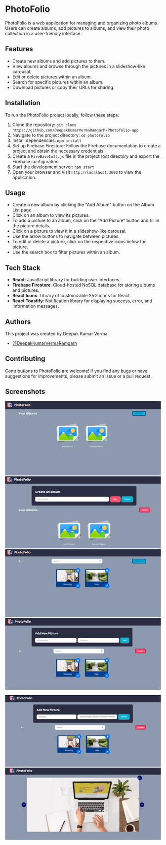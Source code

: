 
# PhotoFolio

PhotoFolio is a web application for managing and organizing photo albums. Users can create albums, add pictures to albums, and view their photo collection in a user-friendly interface.




## Features

- Create new albums and add pictures to them.
- View albums and browse through the pictures in a slideshow-like carousal.
- Edit or delete pictures within an album.
- Search for specific pictures within an album.
- Download pictures or copy their URLs for sharing.

## Installation

To run the PhotoFolio project locally, follow these steps:

1. Clone the repository: `git clone https://github.com/DeepakKumarVermaRamgarh/Photofolio-app`
2. Navigate to the project directory: `cd photofolio`
3. Install dependencies: `npm install`
4. Set up Firebase Firestore: Follow the Firebase documentation to create a project and obtain the necessary credentials.
5. Create a `FireBaseInIt.js` file in the project root directory and export the Firebase configuration.
6. Start the development server: `npm start`
7. Open your browser and visit `http://localhost:3000` to view the application.

    
## Usage

- Create a new album by clicking the "Add Album" button on the Album List page.
- Click on an album to view its pictures.
- To add a picture to an album, click on the "Add Picture" button and fill in the picture details.
- Click on a picture to view it in a slideshow-like carousal.
- Use the arrow buttons to navigate between pictures.
- To edit or delete a picture, click on the respective icons below the picture.
- Use the search box to filter pictures within an album.
## Tech Stack

- **React**: JavaScript library for building user interfaces.
- **Firebase Firestore**: Cloud-hosted NoSQL database for storing albums and pictures.
- **React Icons**: Library of customizable SVG icons for React.
- **React Toastify**: Notification library for displaying success, error, and information messages.



## Authors

This project was created by Deepak Kumar Verma.
- [@DeepakKumarVermaRamgarh](https://github.com/DeepakKumarVermaRamgarh/)


## Contributing

Contributions to PhotoFolio are welcome! If you find any bugs or have suggestions for improvements, please submit an issue or a pull request.



## Screenshots


![Alt text](image.png)
![Alt text](image-1.png)
![Alt text](image-2.png)
![Alt text](image-3.png)

![Alt text](image-4.png)
![Alt text](image-5.png)